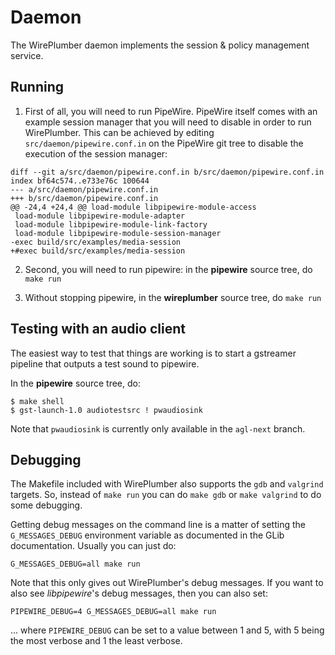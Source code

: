 # Daemon

The WirePlumber daemon implements the session & policy management service.

## Running

1. First of all, you will need to run PipeWire. PipeWire itself comes with
an example session manager that you will need to disable in order to run
WirePlumber. This can be achieved by editing `src/daemon/pipewire.conf.in`
on the PipeWire git tree to disable the execution of the session manager:

```
diff --git a/src/daemon/pipewire.conf.in b/src/daemon/pipewire.conf.in
index bf64c574..e733e76c 100644
--- a/src/daemon/pipewire.conf.in
+++ b/src/daemon/pipewire.conf.in
@@ -24,4 +24,4 @@ load-module libpipewire-module-access
 load-module libpipewire-module-adapter
 load-module libpipewire-module-link-factory
 load-module libpipewire-module-session-manager
-exec build/src/examples/media-session
+#exec build/src/examples/media-session
```

2. Second, you will need to run pipewire: in the **pipewire** source tree, do `make run`

3. Without stopping pipewire, in the **wireplumber** source tree, do `make run`

## Testing with an audio client

The easiest way to test that things are working is to start a gstreamer pipeline
that outputs a test sound to pipewire.

In the **pipewire** source tree, do:

```
$ make shell
$ gst-launch-1.0 audiotestsrc ! pwaudiosink
```

Note that `pwaudiosink` is currently only available in the `agl-next` branch.

## Debugging

The Makefile included with WirePlumber also supports the `gdb` and `valgrind`
targets. So, instead of `make run` you can do `make gdb` or `make valgrind`
to do some debugging.

Getting debug messages on the command line is a matter of setting the
`G_MESSAGES_DEBUG` environment variable as documented in the GLib documentation.
Usually you can just do:

```
G_MESSAGES_DEBUG=all make run
```

Note that this only gives out WirePlumber's debug messages. If you want to also
see *libpipewire*'s debug messages, then you can also set:

```
PIPEWIRE_DEBUG=4 G_MESSAGES_DEBUG=all make run
```

... where `PIPEWIRE_DEBUG` can be set to a value between 1 and 5, with 5 being the
most verbose and 1 the least verbose.
